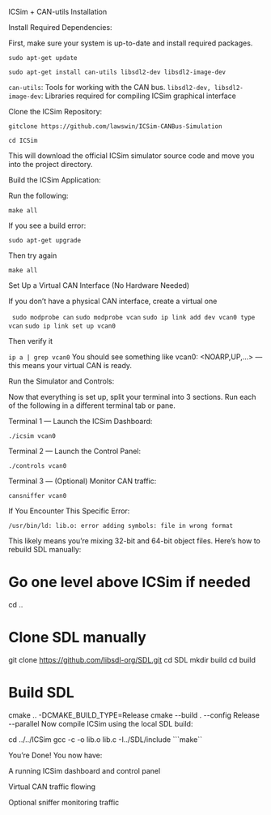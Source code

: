 ICSim + CAN-utils Installation

Install Required Dependencies:

First, make sure your system is up-to-date and install required packages.

```sudo apt-get update```

```sudo apt-get install can-utils libsdl2-dev libsdl2-image-dev```

```can-utils```: Tools for working with the CAN bus.
 ```libsdl2-dev, libsdl2-image-dev```: Libraries required for compiling ICSim graphical interface



Clone the ICSim Repository:

 ```gitclone https://github.com/lawswin/ICSim-CANBus-Simulation```

```cd ICSim```

This will download the official ICSim simulator source code and move you into the project directory.

Build the ICSim Application:
 
 Run the following:

```make all```

If you see a build error:

```sudo apt-get upgrade```

    
Then try again

```make all```

Set Up a Virtual CAN Interface (No Hardware Needed)

If you don’t have a physical CAN interface, create a virtual one


` sudo modprobe can`
   `sudo modprobe vcan`
   `sudo ip link add dev vcan0 type vcan`
   `sudo ip link set up vcan0`

Then verify it


```ip a | grep vcan0```
You should see something like vcan0: <NOARP,UP,...> — this means your virtual CAN is ready.

 Run the Simulator and Controls:
 
Now that everything is set up, split your terminal into 3 sections. Run each of the following in a different terminal tab or pane.

Terminal 1 — Launch the ICSim Dashboard:

```./icsim vcan0```

Terminal 2 — Launch the Control Panel:

```./controls vcan0```

Terminal 3 — (Optional) Monitor CAN traffic:

```cansniffer vcan0```

 
 If You Encounter This Specific Error:


```/usr/bin/ld: lib.o: error adding symbols: file in wrong format```

This likely means you’re mixing 32-bit and 64-bit object files. Here’s how to rebuild SDL manually:


# Go one level above ICSim if needed
cd ..

# Clone SDL manually
git clone https://github.com/libsdl-org/SDL.git
cd SDL
mkdir build
cd build

# Build SDL
cmake .. -DCMAKE_BUILD_TYPE=Release
cmake --build . --config Release --parallel
Now compile ICSim using the local SDL build:


cd ../../ICSim
gcc -c -o lib.o lib.c -I../SDL/include
```make``

 You’re Done!
You now have:

A running ICSim dashboard and control panel

Virtual CAN traffic flowing

Optional sniffer monitoring traffic
